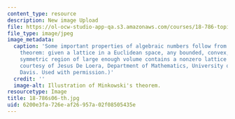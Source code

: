 ```yaml
---
content_type: resource
description: New image Upload
file: https://ol-ocw-studio-app-qa.s3.amazonaws.com/courses/18-786-topics-in-algebraic-number-theory-spring-2006/6200e3fa726eaf26957a02f08505435e_18-786s06-th.jpg
file_type: image/jpeg
image_metadata:
  caption: 'Some important properties of algebraic numbers follow from Minkowski''s
    theorem: given a lattice in a Euclidean space, any bounded, convex, centrally
    symmetric region of large enough volume contains a nonzero lattice point. (Image
    courtesy of Jesus De Loera, Department of Mathematics, University of California,
    Davis. Used with permission.)'
  credit: ''
  image-alt: Illustration of Minkowski's theorem.
resourcetype: Image
title: 18-786s06-th.jpg
uid: 6200e3fa-726e-af26-957a-02f08505435e
---
```

